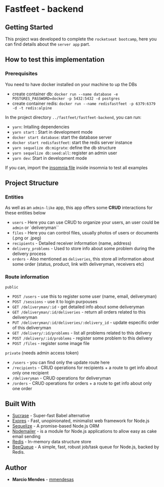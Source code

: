 # Fastfeet - backend

## Getting Started

This project was developed to complete the `rocketseat bootcamp`, here you can find details about the `server app` part.

## How to test this implementation

### Prerequisites

You need to have docker installed on your machine to up the DBs

- create container db: `docker run --name database -e POSTGRES_PASSWORD=docker -p 5432:5432 -d postgres`
- create container redis: `docker run --name redisfastfeet -p 6379:6379 -d -t redis:alpine`

In the project directory `../fastfeet/fastfeet-backend`, you can run:

- `yarn`: Intalling dependencies
- `yarn start` : Start in development mode
- `docker start database`: start the database server
- `docker start redisfastfeet`: start the redis server instance
- `yarn sequelize db:migrate`: define the db structure
- `yarn sequelize db:seed:all`: register an admin user
- `yarn dev`: Start in development mode

If you can, import the [insomnia file]('/docs/Insomnia_Fastfeet.json') inside insomnia to test all examples

## Project Structure

### Entities

As well as an `admin-like` app, this app offers some **CRUD** interactions for these entities below

- `users` - Here you can use CRUD to organize your users, an user could be `admin` or `deliveryman``
- `files` - Here you can control files, usually photos of users or documents (.png or .jpeg)
- `recipients` - Detailed receiver information (name, address)
- `delivery_problems` - Used to store info about some problem during the delivery process
- `orders` - Also mentioned as `deliveries`, this store all information about some order (status, product, link with deliveryman, receivers etc)

### Route information

`public`

- `POST /users` - use this to register some user (name, email, deliveryman)
- `POST /sessions` - use it to login purpouses
- `GET /deliveryman/:id` - get detailed info about some deliveryman
- `GET /deliveryman/:id/deliveries` - return all orders related to this deliveryman
- `PUT /deliveryman/:id/deliveries/:delivery_id` - update especific order of this deliveryman
- `GET /delivery/:id/problems` - list all problems related to this delivery
- `POST /delivery/:id/problems` - register some problem to this delivery
- `POST /files` - register some image file

`private` (needs admin access token)

- `/users` - you can find only the update route here
- `/recipients` - CRUD operations for recipients + a route to get info about only one recipient
- `/deliveryman` - CRUD operations for deliveryman
- `/orders` - CRUD operations for orders + a route to get info about only one order

## Built With

- [Sucrase](https://sucrase.io/) - Super-fast Babel alternative
- [Expres](http://expressjs.com/) - Fast, unopinionated, minimalist web framework for Node.js
- [Sequelize](https://sequelize.org/) - A promise-based Node.js ORM
- [Nodemailer](https://nodemailer.com/about/) - is a module for Node.js applications to allow easy as cake email sending
- [Redis](https://redis.io/) - In-memory data structure store
- [BeeQueue](https://github.com/bee-queue/bee-queue) - A simple, fast, robust job/task queue for Node.js, backed by Redis.

## Author

- **Marcio Mendes** - [mmendesas](https://github.com/mmendesas)
